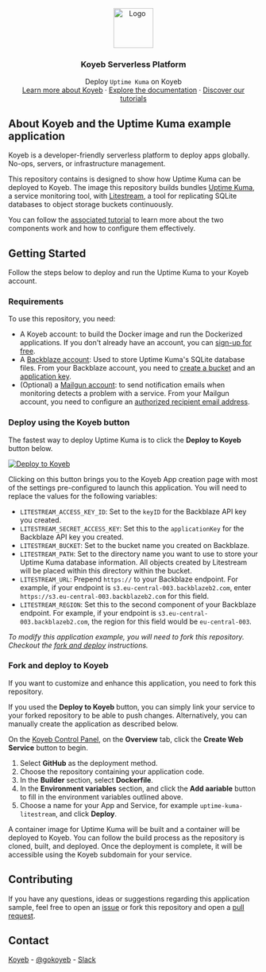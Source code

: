 <div align="center">
  <a href="https://koyeb.com">
    <img src="https://www.koyeb.com/static/images/icons/koyeb.svg" alt="Logo" width="80" height="80">
  </a>
  <h3 align="center">Koyeb Serverless Platform</h3>
  <p align="center">
    Deploy <code>Uptime Kuma</code> on Koyeb
    <br />
    <a href="https://koyeb.com">Learn more about Koyeb</a>
    ·
    <a href="https://koyeb.com/docs">Explore the documentation</a>
    ·
    <a href="https://koyeb.com/tutorials">Discover our tutorials</a>
  </p>
</div>


## About Koyeb and the Uptime Kuma example application

Koyeb is a developer-friendly serverless platform to deploy apps globally. No-ops, servers, or infrastructure management.

This repository contains is designed to show how Uptime Kuma can be deployed to Koyeb.  The image this repository builds bundles [Uptime Kuma](https://github.com/louislam/uptime-kuma), a service monitoring tool, with  [Litestream](https://litestream.io/), a tool for replicating SQLite databases to object storage buckets continuously.

You can follow the [associated tutorial](https://www.koyeb.com/tutorials/monitor-your-websites-and-apps-using-uptime-kuma) to learn more about the two components work and how to configure them effectively.

## Getting Started

Follow the steps below to deploy and run the Uptime Kuma to your Koyeb account.

### Requirements

To use this repository, you need:

* A Koyeb account: to build the Docker image and run the Dockerized applications.  If you don't already have an account, you can [sign-up for free](https://app.koyeb.com/auth/signup).
* A [Backblaze account](https://secure.backblaze.com/user_signin.htm): Used to store Uptime Kuma's SQLite database files.  From your Backblaze account, you need to [create a bucket](https://www.backblaze.com/docs/cloud-storage-developer-quick-start-guide#create-a-bucket) and an [application key](https://www.backblaze.com/docs/cloud-storage-developer-quick-start-guide#create-an-application-key).
* (Optional) a [Mailgun account](https://www.mailgun.com/): to send notification emails when monitoring detects a problem with a service.  From your Mailgun account, you need to configure an [authorized recipient email address](https://help.mailgun.com/hc/en-us/articles/217531258-Authorized-Recipients).

### Deploy using the Koyeb button

The fastest way to deploy Uptime Kuma is to click the **Deploy to Koyeb** button below.

[![Deploy to Koyeb](https://www.koyeb.com/static/images/deploy/button.svg)](https://app.koyeb.com/deploy?name=uptime-kuma-litestream&type=git&repository=koyeb/example-uptime-kuma&branch=main&builder=dockerfile&env[UPTIME_KUMA_PORT]=8000&env[LITESTREAM_ACCESS_KEY_ID]=REPLACE_ME&env[LITESTREAM_SECRET_ACCESS_KEY]=REPLACE_ME&env[LITESTREAM_BUCKET]=REPLACE_ME&env[LITESTREAM_PATH]=uptime-kuma&env[LITESTREAM_URL]=REPLACE_ME&env[LITESTREAM_REGION]=REPLACE_ME&ports=8000;http;/)

Clicking on this button brings you to the Koyeb App creation page with most of the settings pre-configured to launch this application.  You will need to replace the values for the following variables:

* `LITESTREAM_ACCESS_KEY_ID`: Set to the `keyID` for the Backblaze API key you created.
* `LITESTREAM_SECRET_ACCESS_KEY`: Set this to the `applicationKey` for the Backblaze API key you created.
* `LITESTREAM_BUCKET`: Set to the bucket name you created on Backblaze.
* `LITESTREAM_PATH`: Set to the directory name you want to use to store your Uptime Kuma database information.  All objects created by Litestream will be placed within this directory within the bucket.
* `LITESTREAM_URL`: Prepend `https://` to your Backblaze endpoint.  For example, if your endpoint is `s3.eu-central-003.backblazeb2.com`, enter `https://s3.eu-central-003.backblazeb2.com` for this field.
* `LITESTREAM_REGION`: Set this to the second component of your Backblaze endpoint.  For example, if your endpoint is `s3.eu-central-003.backblazeb2.com`, the region for this field would be `eu-central-003`.

_To modify this application example, you will need to fork this repository. Checkout the [fork and deploy](#fork-and-deploy-to-koyeb) instructions._

### Fork and deploy to Koyeb

If you want to customize and enhance this application, you need to fork this repository.

If you used the **Deploy to Koyeb** button, you can simply link your service to your forked repository to be able to push changes.  Alternatively, you can manually create the application as described below.

On the [Koyeb Control Panel](https://app.koyeb.com/), on the **Overview** tab, click the **Create Web Service** button to begin.

1. Select **GitHub** as the deployment method.
2. Choose the repository containing your application code.
3. In the **Builder** section, select **Dockerfile**.
4. In the **Environment variables** section, and click the **Add aariable** button to fill in the environment variables outlined above.
5. Choose a name for your App and Service, for example `uptime-kuma-litestream`, and click **Deploy**.

A container image for Uptime Kuma will be built and a container will be deployed to Koyeb.  You can follow the build process as the repository is cloned, built, and deployed.  Once the deployment is complete, it will be accessible using the Koyeb subdomain for your service.

## Contributing

If you have any questions, ideas or suggestions regarding this application sample, feel free to open an [issue](//github.com/koyeb/example-uptime-kuma/issues) or fork this repository and open a [pull request](//github.com/koyeb/example-uptime-kuma/pulls).

## Contact

[Koyeb](https://www.koyeb.com) - [@gokoyeb](https://twitter.com/gokoyeb) - [Slack](http://slack.koyeb.com/)
